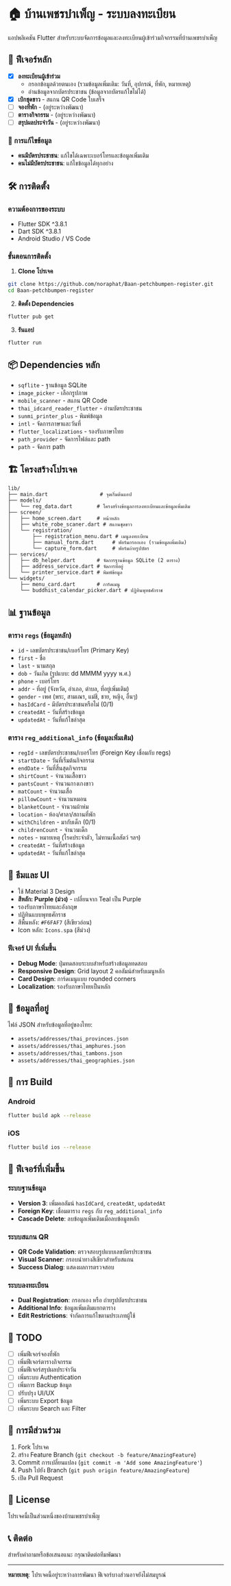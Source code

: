 # 🏠 บ้านเพชรบำเพ็ญ - ระบบลงทะเบียน

แอปพลิเคชัน Flutter สำหรับระบบจัดการข้อมูลและลงทะเบียนผู้เข้าร่วมกิจกรรมที่บ้านเพชรบำเพ็ญ

## 📱 ฟีเจอร์หลัก

- [x] **ลงทะเบียนผู้เข้าร่วม**
  - กรอกข้อมูลด้วยตนเอง (รวมข้อมูลเพิ่มเติม: วันที่, อุปกรณ์, ที่พัก, หมายเหตุ)
  - อ่านข้อมูลจากบัตรประชาชน (ข้อมูลจากบัตรแก้ไขไม่ได้)
- [x] **เบิกชุดขาว** - สแกน QR Code ใบเสร็จ
- [ ] **จองที่พัก** - (อยู่ระหว่างพัฒนา)
- [ ] **ตารางกิจกรรม** - (อยู่ระหว่างพัฒนา)
- [ ] **สรุปผลประจำวัน** - (อยู่ระหว่างพัฒนา)

### 🔄 การแก้ไขข้อมูล
- **คนมีบัตรประชาชน**: แก้ไขได้เฉพาะเบอร์โทรและข้อมูลเพิ่มเติม
- **คนไม่มีบัตรประชาชน**: แก้ไขข้อมูลได้ทุกอย่าง

## 🛠️ การติดตั้ง

### ความต้องการของระบบ
- Flutter SDK ^3.8.1
- Dart SDK ^3.8.1
- Android Studio / VS Code

### ขั้นตอนการติดตั้ง

1. **Clone โปรเจค**
```bash
git clone https://github.com/noraphat/Baan-petchbumpen-register.git
cd Baan-petchbumpen-register
```

2. **ติดตั้ง Dependencies**
```bash
flutter pub get
```

3. **รันแอป**
```bash
flutter run
```

## 📦 Dependencies หลัก

- `sqflite` - ฐานข้อมูล SQLite
- `image_picker` - เลือกรูปภาพ
- `mobile_scanner` - สแกน QR Code
- `thai_idcard_reader_flutter` - อ่านบัตรประชาชน
- `sunmi_printer_plus` - พิมพ์ข้อมูล
- `intl` - จัดการภาษาและวันที่
- `flutter_localizations` - รองรับภาษาไทย
- `path_provider` - จัดการไฟล์และ path
- `path` - จัดการ path

## 🏗️ โครงสร้างโปรเจค

```
lib/
├── main.dart                 # จุดเริ่มต้นแอป
├── models/
│   └── reg_data.dart        # โครงสร้างข้อมูลการลงทะเบียนและข้อมูลเพิ่มเติม
├── screen/
│   ├── home_screen.dart     # หน้าหลัก
│   ├── white_robe_scaner.dart # สแกนชุดขาว
│   └── registration/
│       ├── registration_menu.dart # เมนูลงทะเบียน
│       ├── manual_form.dart      # ฟอร์มกรอกเอง (รวมข้อมูลเพิ่มเติม)
│       └── capture_form.dart     # ฟอร์มถ่ายรูปบัตร
├── services/
│   ├── db_helper.dart       # จัดการฐานข้อมูล SQLite (2 ตาราง)
│   ├── address_service.dart # จัดการที่อยู่
│   └── printer_service.dart # พิมพ์ข้อมูล
└── widgets/
    ├── menu_card.dart       # การ์ดเมนู
    └── buddhist_calendar_picker.dart # ปฏิทินพุทธศักราช
```

## 📊 ฐานข้อมูล

### ตาราง `regs` (ข้อมูลหลัก)
- `id` - เลขบัตรประชาชน/เบอร์โทร (Primary Key)
- `first` - ชื่อ
- `last` - นามสกุล
- `dob` - วันเกิด (รูปแบบ: dd MMMM yyyy พ.ศ.)
- `phone` - เบอร์โทร
- `addr` - ที่อยู่ (จังหวัด, อำเภอ, ตำบล, ที่อยู่เพิ่มเติม)
- `gender` - เพศ (พระ, สามเณร, แม่ชี, ชาย, หญิง, อื่นๆ)
- `hasIdCard` - มีบัตรประชาชนหรือไม่ (0/1)
- `createdAt` - วันที่สร้างข้อมูล
- `updatedAt` - วันที่แก้ไขล่าสุด

### ตาราง `reg_additional_info` (ข้อมูลเพิ่มเติม)
- `regId` - เลขบัตรประชาชน/เบอร์โทร (Foreign Key เชื่อมกับ regs)
- `startDate` - วันที่เริ่มต้นกิจกรรม
- `endDate` - วันที่สิ้นสุดกิจกรรม
- `shirtCount` - จำนวนเสื้อขาว
- `pantsCount` - จำนวนกางเกงขาว
- `matCount` - จำนวนเสื่อ
- `pillowCount` - จำนวนหมอน
- `blanketCount` - จำนวนผ้าห่ม
- `location` - ห้อง/ศาลา/สถานที่พัก
- `withChildren` - มากับเด็ก (0/1)
- `childrenCount` - จำนวนเด็ก
- `notes` - หมายเหตุ (โรคประจำตัว, ไม่ทานเนื้อสัตว์ ฯลฯ)
- `createdAt` - วันที่สร้างข้อมูล
- `updatedAt` - วันที่แก้ไขล่าสุด

## 🎨 ธีมและ UI

- ใช้ Material 3 Design
- **สีหลัก: Purple (ม่วง)** - เปลี่ยนจาก Teal เป็น Purple
- รองรับภาษาไทยและอังกฤษ
- ปฏิทินแบบพุทธศักราช
- สีพื้นหลัง: `#F6FAF7` (สีเขียวอ่อน)
- Icon หลัก: `Icons.spa` (สีม่วง)

### ฟีเจอร์ UI ที่เพิ่มขึ้น
- **Debug Mode**: ปุ่มทดสอบระบบสำหรับสร้างข้อมูลทดสอบ
- **Responsive Design**: Grid layout 2 คอลัมน์สำหรับเมนูหลัก
- **Card Design**: การ์ดเมนูแบบ rounded corners
- **Localization**: รองรับภาษาไทยเป็นหลัก

## 📁 ข้อมูลที่อยู่

ไฟล์ JSON สำหรับข้อมูลที่อยู่ของไทย:
- `assets/addresses/thai_provinces.json`
- `assets/addresses/thai_amphures.json`
- `assets/addresses/thai_tambons.json`
- `assets/addresses/thai_geographies.json`

## 🚀 การ Build

### Android
```bash
flutter build apk --release
```

### iOS
```bash
flutter build ios --release
```

## 🔧 ฟีเจอร์ที่เพิ่มขึ้น

### ระบบฐานข้อมูล
- **Version 3**: เพิ่มคอลัมน์ `hasIdCard`, `createdAt`, `updatedAt`
- **Foreign Key**: เชื่อมตาราง `regs` กับ `reg_additional_info`
- **Cascade Delete**: ลบข้อมูลเพิ่มเติมเมื่อลบข้อมูลหลัก

### ระบบสแกน QR
- **QR Code Validation**: ตรวจสอบรูปแบบเลขบัตรประชาชน
- **Visual Scanner**: กรอบนำทางสีเขียวสำหรับสแกน
- **Success Dialog**: แสดงผลการตรวจสอบ

### ระบบลงทะเบียน
- **Dual Registration**: กรอกเอง หรือ ถ่ายรูปบัตรประชาชน
- **Additional Info**: ข้อมูลเพิ่มเติมแยกตาราง
- **Edit Restrictions**: จำกัดการแก้ไขตามประเภทผู้ใช้

## 📝 TODO

- [ ] เพิ่มฟีเจอร์จองที่พัก
- [ ] เพิ่มฟีเจอร์ตารางกิจกรรม
- [ ] เพิ่มฟีเจอร์สรุปผลประจำวัน
- [ ] เพิ่มระบบ Authentication
- [ ] เพิ่มการ Backup ข้อมูล
- [ ] ปรับปรุง UI/UX
- [ ] เพิ่มระบบ Export ข้อมูล
- [ ] เพิ่มระบบ Search และ Filter

## 🤝 การมีส่วนร่วม

1. Fork โปรเจค
2. สร้าง Feature Branch (`git checkout -b feature/AmazingFeature`)
3. Commit การเปลี่ยนแปลง (`git commit -m 'Add some AmazingFeature'`)
4. Push ไปยัง Branch (`git push origin feature/AmazingFeature`)
5. เปิด Pull Request

## 📄 License

โปรเจคนี้เป็นส่วนหนึ่งของบ้านเพชรบำเพ็ญ

## 📞 ติดต่อ

สำหรับคำถามหรือข้อเสนอแนะ กรุณาติดต่อทีมพัฒนา

---

**หมายเหตุ**: โปรเจคนี้อยู่ระหว่างการพัฒนา ฟีเจอร์บางส่วนอาจยังไม่สมบูรณ์
